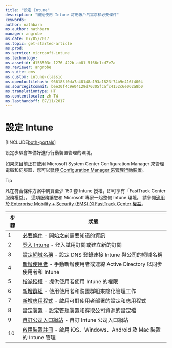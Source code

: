 ```yaml
---
title: "設定 Intune"
description: "開始使用 Intune 訂用帳戶的需求和必要條件"
keywords: 
author: nathbarn
ms.author: nathbarn
manager: angrobe
ms.date: 07/05/2017
ms.topic: get-started-article
ms.prod: 
ms.service: microsoft-intune
ms.technology: 
ms.assetid: d158503c-1276-422b-ab81-5f66c1cd7e7a
ms.reviewer: angrobe
ms.suite: ems
ms.custom: intune-classic
ms.openlocfilehash: 966183f0da7a48148a193a1823f74b9e416f4004
ms.sourcegitcommit: bee30f4c9e04129d70305fcafc4152c6e062a8b0
ms.translationtype: HT
ms.contentlocale: zh-TW
ms.lasthandoff: 07/11/2017
---
```

# <a name="set-up-intune"></a>設定 Intune

[!INCLUDE[both-portals](./includes/note-for-both-portals.md)]

設定步驟會準備好進行行動裝置管理的環境。  

如果您目前正在使用 Microsoft System Center Configuration Manager 來管理電腦和伺服器，您可以[延伸 Configuration Manager 來管理行動裝置](https://docs.microsoft.com/sccm/mdm/understand/choose-between-standalone-intune-and-hybrid-mobile-device-management)。

>[!TIP]
>凡在符合條件方案中購買至少 150 套 Intune 授權，即可享有「FastTrack Center 服務權益」。 這項服務讓您和 Microsoft 專家一起整備 Intune 環境。 請參閱[適用於 Enterprise Mobility + Security (EMS) 的 FastTrack Center 權益](https://docs.microsoft.com/enterprise-mobility-security/Solutions/enterprise-mobility-fasttrack-program)。

| 步驟 | 狀態  |
| ------------- |-------------|
| 1  | [必要條件](supported-devices-browsers.md) - 開始之前需要知道的資訊|
| 2 |  [登入 Intune](account-sign-up.md) - 登入試用訂閱或建立新的訂閱 |  
| 3 | [設定網域名稱](custom-domain-name-configure.md) - 設定 DNS 登錄連接 Intune 與公司的網域名稱  |
| 4 | [新增使用者](users-add.md) - 手動新增使用者或連線 Active Directory 以同步使用者和 Intune  |
| 5 | [指派授權](licenses-assign.md) - 提供使用者使用 Intune 的權限|
| 6 |  [新增群組](groups-add.md) - 使用使用者和裝置群組來簡化管理工作 |
| 7 | [新增應用程式](apps-add.md) - 啟用可對使用者部署的設定和應用程式 |
| 8 | [設定裝置](device-profiles.md) - 設定管理裝置和存取公司資源的設定檔 |
| 9 | [自訂公司入口網站](company-portal-app.md) - 自訂 Intune 公司入口網站   |
| 10 | [啟用裝置註冊](mdm-authority-set.md) - 啟用 iOS、Windows、Android 及 Mac 裝置的 Intune 管理 |

